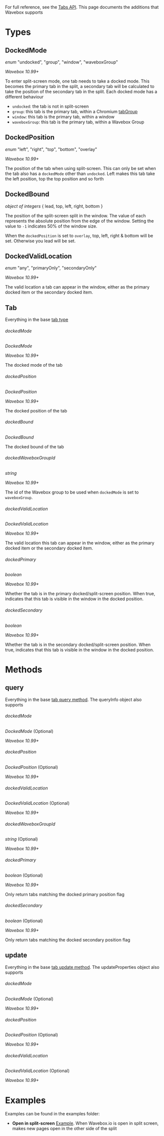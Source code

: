 For full reference, see the [Tabs API](https://developer.chrome.com/docs/extensions/reference/tabs/). This page documents the additions that Wavebox supports

# Types

## DockedMode

_enum_ "undocked", "group", "window", "waveboxGroup"

_Wavebox 10.99+_

To enter split-screen mode, one tab needs to take a docked mode. This becomes the primary tab in the split,
a secondary tab will be calculated to take the position of the secondary tab in the split. Each docked mode
has a different behaviour

* `undocked`: the tab is not in split-screen
* `group`: this tab is the primary tab, within a Chromium [tabGroup](https://developer.chrome.com/docs/extensions/reference/tabGroups/)
* `window`: this tab is the primary tab, within a window
* `waveboxGroup`: this tab is the primary tab, within a Wavebox Group

## DockedPosition

_enum_ "left", "right", "top", "bottom", "overlay"

_Wavebox 10.99+_

The position of the tab when using split-screen. This can only be set when the tab also has a `dockedMode` other than `undocked`. Left makes this tab take the left position, top the top position and so forth

## DockedBound

_object of integers_ { lead, top, left, right, bottom }

The position of the split-screen split in the window. The value of each represents the absolute position from the edge of the window. Setting the value to `-1` indicates 50% of the window size.

When the `dockedPosition` is set to `overlay`, top, left, right & bottom will be set. Otherwise you lead will be set.

## DockedValidLocation

_enum_ "any", "primaryOnly", "secondaryOnly"

_Wavebox 10.99+_

The valid location a tab can appear in the window, either as the primary docked item or the secondary docked item.

## Tab

Everything in the base [tab type](https://developer.chrome.com/docs/extensions/reference/tabs/#type-Tab)

###### dockedMode

_DockedMode_

_Wavebox 10.99+_

The docked mode of the tab

###### dockedPosition

_DockedPosition_

_Wavebox 10.99+_

The docked position of the tab

###### dockedBound

_DockedBound_

The docked bound of the tab

###### dockedWaveboxGroupId

_string_

_Wavebox 10.99+_

The id of the Wavebox group to be used when `dockedMode` is set to `waveboxGroup`.

###### dockedValidLocation

_DockedValidLocation_

_Wavebox 10.99+_

The valid location this tab can appear in the window, either as the primary docked item or the secondary docked item.

###### dockedPrimary

_boolean_

_Wavebox 10.99+_

Whether the tab is in the primary docked/split-screen position. When true, indicates that this tab is visible in the window in the docked position.

###### dockedSecondary

_boolean_

_Wavebox 10.99+_

Whether the tab is in the secondary docked/split-screen position. When true, indicates that this tab is visible in the window in the docked position.

# Methods

## query

Everything in the base [tab query method](https://developer.chrome.com/docs/extensions/reference/tabs/#method-query). The queryInfo object also supports

###### dockedMode

_DockedMode_ (Optional)

_Wavebox 10.99+_

###### dockedPosition

_DockedPosition_ (Optional)

_Wavebox 10.99+_

###### dockedValidLocation

_DockedValidLocation_ (Optional)

_Wavebox 10.99+_

###### dockedWaveboxGroupId

_string_ (Optional)

_Wavebox 10.99+_

###### dockedPrimary

_boolean_ (Optional)

_Wavebox 10.99+_

Only return tabs matching the docked primary position flag

###### dockedSecondary

_boolean_ (Optional)

_Wavebox 10.99+_

Only return tabs matching the docked secondary position flag

## update

Everything in the base [tab update method](https://developer.chrome.com/docs/extensions/reference/tabs/#method-update). The updateProperties object also supports

###### dockedMode

_DockedMode_ (Optional)

_Wavebox 10.99+_

###### dockedPosition

_DockedPosition_ (Optional)

_Wavebox 10.99+_

###### dockedValidLocation

_DockedValidLocation_ (Optional)

_Wavebox 10.99+_

# Examples

Examples can be found in the examples folder:

* **Open in split-screen** [Example](/examples/open_in_split_screen). When Wavebox.io is open in split screen, makes new pages open in the other side of the split
